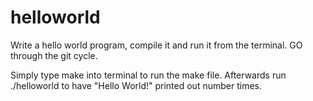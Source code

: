 # helloworld
Write a hello world program, compile it and run it from the terminal. GO through the git cycle. 

Simply type make into terminal to run the make file.
Afterwards run ./helloworld <number> to have "Hello World!" printed out number times.
